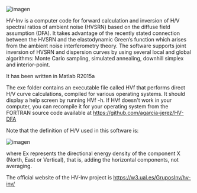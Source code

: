 ![imagen](https://github.com/user-attachments/assets/8885d9f1-3044-4796-ac4c-a0b6be895db4)

HV-Inv is a computer code for forward calculation and inversion of H/V spectral ratios of ambient noise (HVSRN) based on the diffuse field assumption (DFA). It takes advantage of the recently stated connection between the HVSRN and the elastodynamic Green’s function which arises from the ambient noise interferometry theory. The software supports joint inversion of HVSRN and dispersion curves by using several local and global algorithms: Monte Carlo sampling, simulated annealing, downhill simplex and interior-point.

It has been written in Matlab R2015a

The exe folder contains an executable file called HVf that performs direct H/V curve calculations, compiled for various operating systems. It should display a help screen by running HVf -h.
If HVf doesn't work in your computer, you can recompile it for your operating system from the FORTRAN source code available at https://github.com/agarcia-jerez/HV-DFA

Note that the definition of H/V used in this software is:

![imagen](https://github.com/user-attachments/assets/b7823b40-af5e-41a8-b6c5-d7068b6dbcf6)

where Ex represents the directional energy density of the component X (North, East or Vertical), that is, adding the horizontal components, not averaging. 

The official website of the HV-Inv project is https://w3.ual.es/GruposInv/hv-inv/
